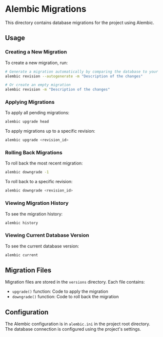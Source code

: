 # Alembic Migrations

This directory contains database migrations for the project using Alembic.

## Usage

### Creating a New Migration

To create a new migration, run:

```bash
# Generate a migration automatically by comparing the database to your models
alembic revision --autogenerate -m "Description of the changes"

# Or create an empty migration
alembic revision -m "Description of the changes"
```

### Applying Migrations

To apply all pending migrations:

```bash
alembic upgrade head
```

To apply migrations up to a specific revision:

```bash
alembic upgrade <revision_id>
```

### Rolling Back Migrations

To roll back the most recent migration:

```bash
alembic downgrade -1
```

To roll back to a specific revision:

```bash
alembic downgrade <revision_id>
```

### Viewing Migration History

To see the migration history:

```bash
alembic history
```

### Viewing Current Database Version

To see the current database version:

```bash
alembic current
```

## Migration Files

Migration files are stored in the `versions` directory. Each file contains:

- `upgrade()` function: Code to apply the migration
- `downgrade()` function: Code to roll back the migration

## Configuration

The Alembic configuration is in `alembic.ini` in the project root directory.
The database connection is configured using the project's settings.